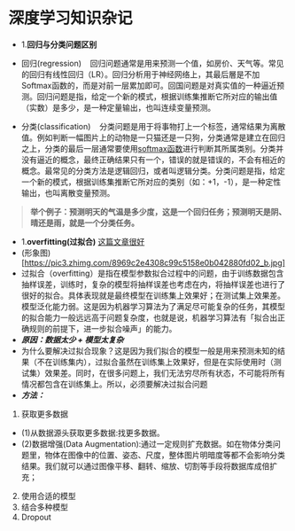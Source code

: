 # 深度学习知识杂记
* 1.**回归与分类问题区别**
* 回归(regression)
   回归问题通常是用来预测一个值，如房价、天气等。常见的回归有线性回归（LR）。回归分析用于神经网络上，其最后層是不加Softmax函数的，而是对前一层累加即可。回国问题是对真实值的一种逼近预测。回归问题是指，给定一个新的模式，根据训练集推断它所对应的输出值（实数）是多少，是一种定量输出，也叫连续变量预测。

* 分类(classification)
   分类问题是用于将事物打上一个标签，通常结果为离散值。例如判断一幅图片上的动物是一只猫还是一只狗，分类通常是建立在回归之上，分类的最后一层通常要使用[softmax函数](https://zh.wikipedia.org/wiki/Softmax函数)进行判断其所属类别。分类并没有逼近的概念，最终正确结果只有一个，错误的就是错误的，不会有相近的概念。最常见的分类方法是逻辑回归，或者叫逻辑分类。分类问题是指，给定一个新的模式，根据训练集推断它所对应的类别（如：+1，-1），是一种定性输出，也叫离散变量预测。

>**举个例子：预测明天的气温是多少度，这是一个回归任务；预测明天是阴、晴还是雨，就是一个分类任务。**

* 1.**overfitting(过拟合)** [这篇文章很好](http://www.sohu.com/a/141066820_651893)
* (形象图)[https://pic3.zhimg.com/8969c2e4308c99c5158e0b042880fd02_b.jpg]
*  过拟合（overfitting）是指在模型参数拟合过程中的问题，由于训练数据包含抽样误差，训练时，复杂的模型将抽样误差也考虑在内，将抽样误差也进行了很好的拟合。具体表现就是最终模型在训练集上效果好；在测试集上效果差。模型泛化能力弱。这是因为机器学习算法为了满足尽可能复杂的任务，其模型的拟合能力一般远远高于问题复杂度，也就是说，机器学习算法有「拟合出正确规则的前提下，进一步拟合噪声」的能力。
 *  ***原因：数据太少 + 模型太复杂***
 *  为什么要解决过拟合现象？这是因为我们拟合的模型一般是用来预测未知的结果（不在训练集内），过拟合虽然在训练集上效果好，但是在实际使用时（测试集）效果差。同时，在很多问题上，我们无法穷尽所有状态，不可能将所有情况都包含在训练集上。所以，必须要解决过拟合问题
* ***方法：***
 1. 获取更多数据
*   (1)从数据源头获取更多数据:找更多数据。
*   (2)数据增强(Data Augmentation):通过一定规则扩充数据。如在物体分类问题里，物体在图像中的位置、姿态、尺度，整体图片明暗度等都不会影响分类结果。我们就可以通过图像平移、翻转、缩放、切割等手段将数据库成倍扩充；
   2. 使用合适的模型
   3. 结合多种模型
   4. Dropout
   
